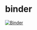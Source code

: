 # binder
[![Binder](https://mybinder.org/badge_logo.svg)](https://mybinder.org/v2/gh/asimeci/binder.git/main)
